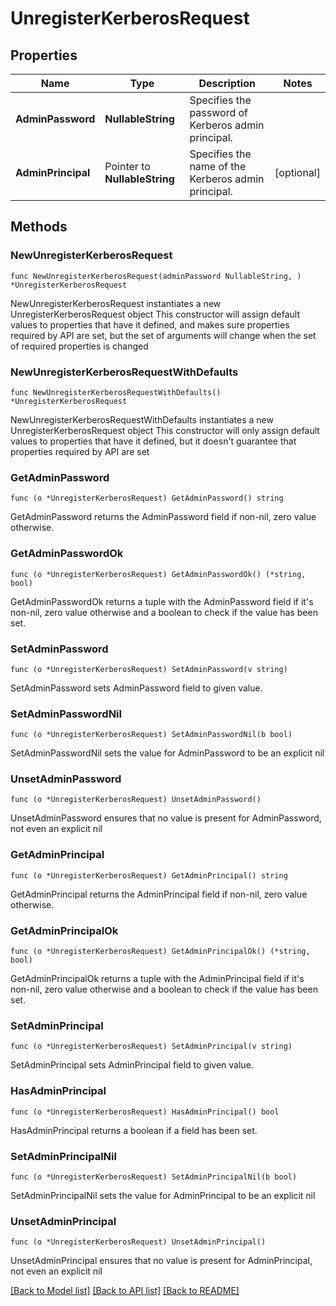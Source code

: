 # UnregisterKerberosRequest

## Properties

Name | Type | Description | Notes
------------ | ------------- | ------------- | -------------
**AdminPassword** | **NullableString** | Specifies the password of Kerberos admin principal. | 
**AdminPrincipal** | Pointer to **NullableString** | Specifies the name of the Kerberos admin principal. | [optional] 

## Methods

### NewUnregisterKerberosRequest

`func NewUnregisterKerberosRequest(adminPassword NullableString, ) *UnregisterKerberosRequest`

NewUnregisterKerberosRequest instantiates a new UnregisterKerberosRequest object
This constructor will assign default values to properties that have it defined,
and makes sure properties required by API are set, but the set of arguments
will change when the set of required properties is changed

### NewUnregisterKerberosRequestWithDefaults

`func NewUnregisterKerberosRequestWithDefaults() *UnregisterKerberosRequest`

NewUnregisterKerberosRequestWithDefaults instantiates a new UnregisterKerberosRequest object
This constructor will only assign default values to properties that have it defined,
but it doesn't guarantee that properties required by API are set

### GetAdminPassword

`func (o *UnregisterKerberosRequest) GetAdminPassword() string`

GetAdminPassword returns the AdminPassword field if non-nil, zero value otherwise.

### GetAdminPasswordOk

`func (o *UnregisterKerberosRequest) GetAdminPasswordOk() (*string, bool)`

GetAdminPasswordOk returns a tuple with the AdminPassword field if it's non-nil, zero value otherwise
and a boolean to check if the value has been set.

### SetAdminPassword

`func (o *UnregisterKerberosRequest) SetAdminPassword(v string)`

SetAdminPassword sets AdminPassword field to given value.


### SetAdminPasswordNil

`func (o *UnregisterKerberosRequest) SetAdminPasswordNil(b bool)`

 SetAdminPasswordNil sets the value for AdminPassword to be an explicit nil

### UnsetAdminPassword
`func (o *UnregisterKerberosRequest) UnsetAdminPassword()`

UnsetAdminPassword ensures that no value is present for AdminPassword, not even an explicit nil
### GetAdminPrincipal

`func (o *UnregisterKerberosRequest) GetAdminPrincipal() string`

GetAdminPrincipal returns the AdminPrincipal field if non-nil, zero value otherwise.

### GetAdminPrincipalOk

`func (o *UnregisterKerberosRequest) GetAdminPrincipalOk() (*string, bool)`

GetAdminPrincipalOk returns a tuple with the AdminPrincipal field if it's non-nil, zero value otherwise
and a boolean to check if the value has been set.

### SetAdminPrincipal

`func (o *UnregisterKerberosRequest) SetAdminPrincipal(v string)`

SetAdminPrincipal sets AdminPrincipal field to given value.

### HasAdminPrincipal

`func (o *UnregisterKerberosRequest) HasAdminPrincipal() bool`

HasAdminPrincipal returns a boolean if a field has been set.

### SetAdminPrincipalNil

`func (o *UnregisterKerberosRequest) SetAdminPrincipalNil(b bool)`

 SetAdminPrincipalNil sets the value for AdminPrincipal to be an explicit nil

### UnsetAdminPrincipal
`func (o *UnregisterKerberosRequest) UnsetAdminPrincipal()`

UnsetAdminPrincipal ensures that no value is present for AdminPrincipal, not even an explicit nil

[[Back to Model list]](../README.md#documentation-for-models) [[Back to API list]](../README.md#documentation-for-api-endpoints) [[Back to README]](../README.md)


